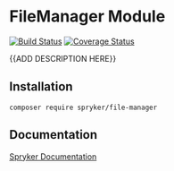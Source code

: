 # FileManager Module
[![Build Status](https://travis-ci.org/spryker/FileManager.svg)](https://travis-ci.org/spryker/FileManager)
[![Coverage Status](https://coveralls.io/repos/github/spryker/FileManager/badge.svg)](https://coveralls.io/github/spryker/FileManager)

{{ADD DESCRIPTION HERE}}

## Installation

```
composer require spryker/file-manager
```

## Documentation

[Spryker Documentation](https://academy.spryker.com/developing_with_spryker/module_guide/modules.html)
